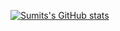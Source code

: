 [![Sumits's GitHub stats](https://github-readme-stats.vercel.app/api?username=gsumit1)](https://github.com/gsumit1/github-readme-stats)
